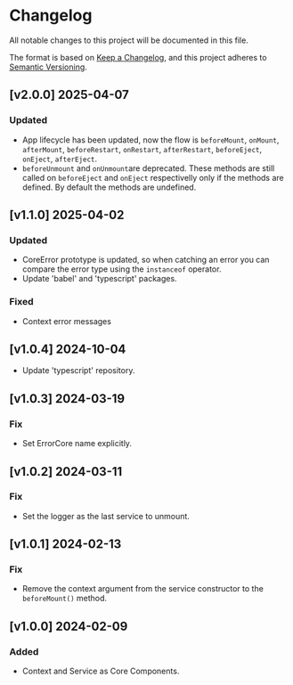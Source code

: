 # Changelog
All notable changes to this project will be documented in this file.

The format is based on [Keep a Changelog](https://keepachangelog.com/en/1.0.0/),
and this project adheres to [Semantic Versioning](https://semver.org/spec/v2.0.0.html).

## [v2.0.0] 2025-04-07
### Updated
* App lifecycle has been updated, now the flow is `beforeMount`, `onMount`, `afterMount`, `beforeRestart`, `onRestart`, `afterRestart`, `beforeEject`, `onEject`, `afterEject`.
* `beforeUnmount` and `onUnmount`are deprecated. These methods are still called on `beforeEject` and `onEject` respectivelly only if the methods are defined. By default the methods are undefined.

## [v1.1.0] 2025-04-02
### Updated
* CoreError prototype is updated, so when catching an error you can compare the error type using the `instanceof` operator.
* Update 'babel' and 'typescript' packages.
### Fixed
* Context error messages

## [v1.0.4] 2024-10-04
* Update 'typescript' repository.

## [v1.0.3] 2024-03-19
### Fix
* Set ErrorCore name explicitly.

## [v1.0.2] 2024-03-11
### Fix
* Set the logger as the last service to unmount.

## [v1.0.1] 2024-02-13
### Fix
* Remove the context argument from the service constructor to the `beforeMount()` method.

## [v1.0.0] 2024-02-09
### Added
* Context and Service as Core Components.